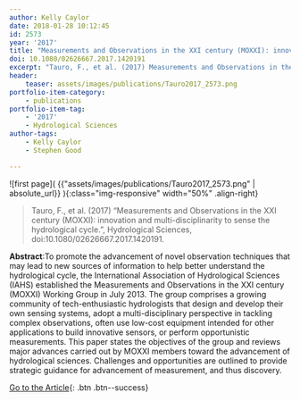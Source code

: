 ```yaml
---
author: Kelly Caylor
date: 2018-01-28 10:12:45
id: 2573
year: '2017'
title: "Measurements and Observations in the XXI century (MOXXI): innovation and multi-disciplinarity to sense the hydrological cycle."
doi: 10.1080/02626667.2017.1420191
excerpt: "Tauro, F., et al. (2017) Measurements and Observations in the XXI century (MOXXI): innovation and multi-disciplinarity to sense the hydrological cycle., Hydrological Sciences, doi:10.1080/02626667.2017.1420191"
header:
    teaser: assets/images/publications/Tauro2017_2573.png
portfolio-item-category:
    - publications
portfolio-item-tag:
    - '2017'
    - Hydrological Sciences
author-tags:
    - Kelly Caylor
    - Stephen Good

---
```


![first page]( {{"assets/images/publications/Tauro2017_2573.png" | absolute_url}} ){:class="img-responsive" width="50%" .align-right}


> Tauro, F., et al. (2017) “Measurements and Observations in the XXI century (MOXXI): innovation and multi-disciplinarity to sense the hydrological cycle.”, Hydrological Sciences, doi:10.1080/02626667.2017.1420191.


**Abstract**:To promote the advancement of novel observation techniques that may lead to new sources of information to help better understand the hydrological cycle, the International Association of Hydrological Sciences (IAHS) established the Measurements and Observations in the XXI century (MOXXI) Working Group in July 2013. The group comprises a growing community of tech-enthusiastic hydrologists that design and develop their own sensing systems, adopt a multi-disciplinary perspective in tackling complex observations, often use low-cost equipment intended for other applications to build innovative sensors, or perform opportunistic measurements. This paper states the objectives of the group and reviews major advances carried out by MOXXI members toward the advancement of hydrological sciences. Challenges and opportunities are outlined to provide strategic guidance for advancement of measurement, and thus discovery.



[Go to the Article](http://www.tandfonline.com/doi/abs/10.1080/02626667.2017.1420191){: .btn .btn--success}